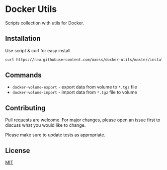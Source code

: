 # Docker Utils

Scripts collection with utils for Docker.

## Installation

Use script & curl for easy install.

```bash
curl https://raw.githubusercontent.com/oxess/docker-utils/master/install.sh | sh -x
```


## Commands

* `docker-volume-export` - export data from volume to `*.tgz` file
* `docker-volume-import` - import data from `*.tgz` file to volume


## Contributing

Pull requests are welcome. For major changes, please open an issue first to discuss what you would like to change.

Please make sure to update tests as appropriate.


## License

[MIT](https://choosealicense.com/licenses/mit/)